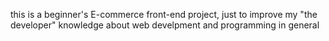this is a beginner's E-commerce front-end project, just to improve my "the developer" knowledge about web develpment and programming in general
